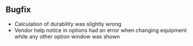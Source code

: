 ## Bugfix

- Calculation of durability was slightly wrong
- Vendor help notice in options had an error when changing equipment while any other option window was shown
